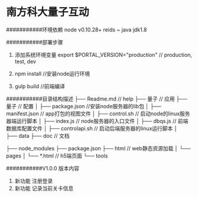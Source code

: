 南方科大量子互动
===========================

###########环境依赖
node v0.10.28+
reids ~
java jdk1.8

###########部署步骤
1. 添加系统环境变量
    export $PORTAL_VERSION="production" // production, test, dev


2. npm install  //安装node运行环境

3. gulp build   //前端编译



###########目录结构描述
├── Readme.md                   // help
├── 量子                         // 应用
├── 量子                      // 配置
│   ├── package.json		//安装node服务器的lib包
│   ├── manifest.json       // app打包的视图文件
│   ├── control.sh         // 启动node的linux服务器端运行脚本
│   ├── index.js                // node服务器的入口文件
│   ├── dbqs.js              // 前端数据库配置文件
│   ├── controlapi.sh         // 启动后端服务器的linux运行脚本
│   
├── data
├── doc                         // 文档

├── node_modules
├── package.json
├── html                      // web静态资源加载
│   └── pages
│       └── *.html       // h5端页面
└── tools



###########V1.0.0 版本内容
1. 新功能   注册登录
2. 新功能   记录当前关卡信息
